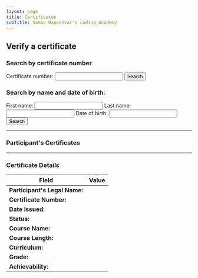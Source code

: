 ```yaml
---
layout: page
title: Certificates
subTitle: Saman Daneshvar's Coding Academy
---
```

## Verify a certificate

<!--
| Legal Name | Certificate Code |
| :- | :- |
| John Smith | 2012-0486 |
| Jane Black | 2012-7362 |

&nbsp; | &nbsp;
:- | :-
**Participant's Legal Name** | John Smith
**Certificate Number** | 2012-0486
**Date Issued** | December 5, 2020
**Status** | Valid
**Course Name** | Zero to Intermediate Python Programming
**Course Length** | 18 hours
**Curriculum** | [Z2I Python]()
**Grade** | [Certificate of Participation]()
**Achievability** | 12/12


## Did not find the certificate you were trying to verify?
[Request an official confirmation]() or [report a false claim]().

## Did not find your own certificate?
[Report an issue with the database]() (e.g., false or missing information).

Rest assured that at Saman Daneshvar's Coding Academy records don't go missing! If you have successfully completed a course, you are entitled to a certificate.
-->






<!-- Insert these scripts at the bottom of the HTML, but before you use any Firebase services -->

<!-- Firebase App (the core Firebase SDK) is always required and must be listed first -->
<script defer src="https://www.gstatic.com/firebasejs/8.1.2/firebase-app.js"></script>
<!-- If you enabled Analytics in your project, add the Firebase SDK for Analytics -->
<script defer src="https://www.gstatic.com/firebasejs/8.1.2/firebase-analytics.js"></script>
<!-- Add any other Firebase products that you want to use -->
<script defer src="https://www.gstatic.com/firebasejs/8.1.2/firebase-auth.js"></script>
<script defer src="https://www.gstatic.com/firebasejs/8.1.2/firebase-firestore.js"></script>


<!-- Previously loaded Firebase SDKs -->
<script defer src="{{ site.url }}/assets/js/init-firebase.js"></script>
<script defer src="{{ site.url }}/assets/js/test_app.js"></script>



<h3>Search by certificate number</h3>
<label for="query_cert">Certificate number:</label>
<input id="query_cert" type="textfield" />
<button id="search_by_cert_button">Search</button>

<h3>Search by name and date of birth:</h3>
<label for="query_first_name">First name:</label>
<input id="query_first_name" type="textfield" />
<label for="query_last_name">Last name:</label>
<input id="query_last_name" type="textfield" />
<label for="query_date_of_birth">Date of birth:</label>
<input id="query_date_of_birth" type="textfield" />
<button id="search_by_name_button">Search</button>

---
<h3>Participant's Certificates</h3>

---
<h3>Certificate Details</h3>

Field | Value
--- | ---
<strong>Participant's Legal Name:</strong> | <span id="first_name" /> <span id="last_name" />
<strong>Certificate Number:</strong> | <span id="certificate_number" />
<strong>Date Issued:</strong> | <span id="date_of_issue" />
<strong>Status:</strong> | <span id="status" />
<strong>Course Name:</strong> | <span id="course_name" />
<strong>Course Length:</strong> | <span id="course_length" />
<strong>Curriculum:</strong> | <a href=""><span id="course_curriculum" /></a>
<strong>Grade:</strong> | <a href=""><span id="certification_grade" /></a>
<strong>Achievability:</strong> | <span id="achievability" />
